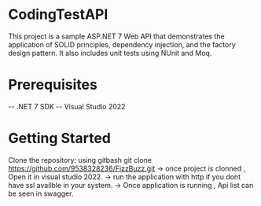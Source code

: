 # CodingTestAPI
This project is a sample ASP.NET 7 Web API that demonstrates the application of SOLID principles, dependency injection, and the factory design pattern. It also includes unit tests using NUnit and Moq.

# Prerequisites
-- .NET 7 SDK
-- Visual Studio 2022

# Getting Started
Clone the repository:
using gitbash
git clone https://github.com/9538328236/FizzBuzz.git
-> once project is clonned , Open it in visual studio 2022.
-> run the application with http if you dont have ssl availble in your system.
-> Once application is running , Api list can be seen in swagger.




